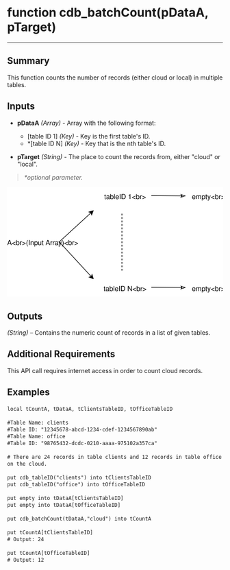# function cdb_batchCount(pDataA, pTarget)
---
## Summary
This function counts the number of records (either cloud or local) in multiple tables.

## Inputs
* **pDataA** *(Array)* - Array with the following format:
     * [table ID 1] *(Key)* - Key is the first table's ID.
     * *[table ID N] *(Key)* - Key that is the nth table's ID.

* **pTarget** *(String)* - The place to count the records from, either "cloud" or "local".

> _*optional parameter._

![BatchCountInput](images/BatchCountInput.svg)

## Outputs
*(String)* – Contains the numeric count of records in a list of given tables.

## Additional Requirements
This API call requires internet access in order to count cloud records.

## Examples
```livecodeserver
local tCountA, tDataA, tClientsTableID, tOfficeTableID

#Table Name: clients 
#Table ID: "12345678-abcd-1234-cdef-1234567890ab"
#Table Name: office 
#Table ID: "98765432-dcdc-0210-aaaa-975102a357ca"
                                                
# There are 24 records in table clients and 12 records in table office on the cloud.

put cdb_tableID("clients") into tClientsTableID                                       
put cdb_tableID("office") into tOfficeTableID

put empty into tDataA[tClientsTableID]
put empty into tDataA[tOfficeTableID]

put cdb_batchCount(tDataA,"cloud") into tCountA

put tCountA[tClientsTableID]
# Output: 24

put tCountA[tOfficeTableID]
# Output: 12
```